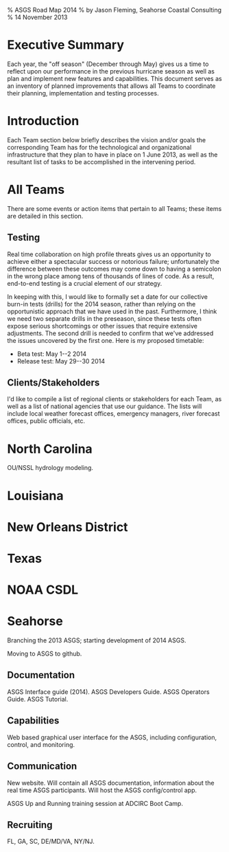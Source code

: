 % ASGS Road Map 2014 
% by Jason Fleming, Seahorse Coastal Consulting
% 14 November 2013

<!--  
~/.cabal/bin/pandoc -o ASGSRoadMap2014.pdf --variable mainfont=Georgia --latex-engine=xelatex --variable sansfont=Arial --variable fontsize=12pt --variable geometry:margin=1in --number-sections --toc ASGSRoadMap2014.md
-->

<!--
~/.cabal/bin/pandoc -o ASGSRoadMap2014.html --variable mainfont=Georgia --variable sansfont=Arial --number-sections --toc ASGSRoadMap2014.md
-->

Executive Summary
=================

Each year, the "off season" (December through May) gives us a time 
to reflect upon our performance in the previous hurricane season as 
well as plan and implement new features and capabilities. This 
document serves as an inventory of planned improvements that allows 
all Teams to coordinate their planning, implementation and testing
processes. 

Introduction
============

Each Team section below briefly describes the vision and/or goals 
the corresponding Team has for the technological and organizational 
infrastructure that they plan to have in place on 1 June 2013, as 
well as the resultant list of tasks to be accomplished in the 
intervening period.  

All Teams
=========

There are some events or action items that pertain to all Teams; these
items are detailed in this section. 

Testing
-------

Real time collaboration on high profile threats gives us an 
opportunity to achieve either a spectacular success or notorious 
failure; unfortunately the difference between these outcomes may 
come down to having a semicolon in the wrong place among tens of 
thousands of lines of code. As a result, end-to-end testing is a 
crucial element of our strategy.

In keeping with this, I would like to formally set a date for our 
collective burn-in tests (drills) for the 2014 season, rather than 
relying on the opportunistic approach that we have used in the past. 
Furthermore, I think we need two separate drills in the preseason, 
since these tests often expose serious shortcomings or other issues 
that require extensive adjustments. The second drill is needed to 
confirm that we've addressed the issues uncovered by the first one. 
Here is my proposed timetable:

* Beta test: May 1--2 2014
* Release test: May 29--30 2014

Clients/Stakeholders
--------------------

I'd like to compile a list of regional clients or stakeholders for each 
Team, as well as a list of national agencies that use our guidance. The
lists will include local weather forecast offices, emergency managers,
river forecast offices, public officials, etc.

North Carolina
==============

OU/NSSL hydrology modeling.

Louisiana
=========

New Orleans District
====================

Texas
=====

NOAA CSDL
=========

Seahorse
========

Branching the 2013 ASGS; starting development of 2014 ASGS.

Moving to ASGS to github.  

Documentation
-------------

ASGS Interface guide (2014). ASGS Developers Guide. ASGS Operators Guide. 
ASGS Tutorial. 

Capabilities
------------

Web based graphical user interface for the ASGS, including configuration,
control, and monitoring. 

Communication
-------------

New website. Will contain all ASGS documentation, information about the
real time ASGS participants. Will host the ASGS config/control app. 

ASGS Up and Running training session at ADCIRC Boot Camp.

Recruiting
----------

FL, GA, SC, DE/MD/VA, NY/NJ.  




